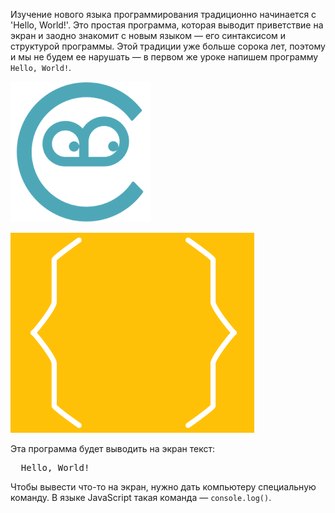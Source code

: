Изучение нового языка программирования традиционно начинается с 'Hello, World!'. Это простая программа, которая выводит приветствие на экран и заодно знакомит с новым языком — его синтаксисом и структурой программы. Этой традиции уже больше сорока лет, поэтому и мы не будем ее нарушать — в первом же уроке напишем программу `Hello, World!`.

![Alt Text](./assets/dart.png)

![Alt Text 2](./assets/javascript.png)

Эта программа будет выводить на экран текст:

<pre class='hexlet-basics-output'>
  Hello, World!
</pre>

Чтобы вывести что-то на экран, нужно дать компьютеру специальную команду. В языке JavaScript такая команда — `console.log()`.
